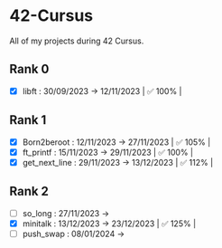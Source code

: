 # 42-Cursus

All of my projects during 42 Cursus.

## Rank 0
- [x] libft : 30/09/2023 -> 12/11/2023 | ✅ 100% |
## Rank 1
- [x] Born2beroot : 12/11/2023 -> 27/11/2023 | ✅ 105% |
- [x] ft_printf : 15/11/2023 -> 29/11/2023 | ✅ 100% |
- [x] get_next_line : 29/11/2023 -> 13/12/2023 | ✅ 112% |
## Rank 2
- [ ] so_long : 27/11/2023 ->
- [x] minitalk : 13/12/2023 -> 23/12/2023 | ✅ 125% |
- [ ] push_swap : 08/01/2024 ->
